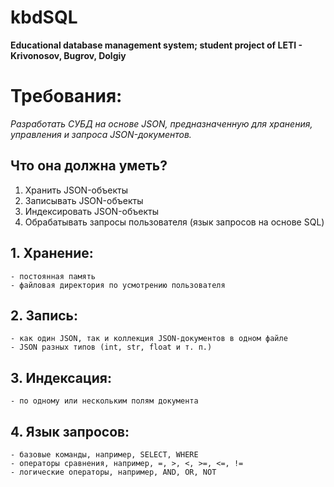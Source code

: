 # kbdSQL
**Educational database management system; student project of LETI - Krivonosov, Bugrov, Dolgiy**

# Требования: 
*Разработать СУБД на основе JSON, предназначенную для хранения, управления и запроса JSON-документов.*

## Что она должна уметь?
1. Хранить JSON-объекты
2. Записывать JSON-объекты
3. Индексировать JSON-объекты
4. Обрабатывать запросы пользователя (язык запросов на основе SQL)

## 1. Хранение:

    - постоянная память
    - файловая директория по усмотрению пользователя

## 2. Запись:

    - как один JSON, так и коллекция JSON-документов в одном файле
    - JSON разных типов (int, str, float и т. п.)

## 3. Индексация:

    - по одному или нескольким полям документа

## 4. Язык запросов:

    - базовые команды, например, SELECT, WHERE
    - операторы сравнения, например, =, >, <, >=, <=, !=
    - логические операторы, например, AND, OR, NOT
